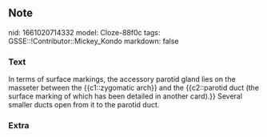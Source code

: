 ## Note
nid: 1661020714332
model: Cloze-88f0c
tags: GSSE::!Contributor::Mickey_Kondo
markdown: false

### Text
In terms of surface markings, the accessory parotid gland lies on the masseter between the {{c1::zygomatic arch}} and the {{c2::parotid duct (the surface marking of which has been detailed in another card).}} Several smaller ducts open from it to the parotid duct.

### Extra

